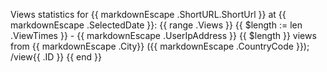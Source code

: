 Views statistics for {{ markdownEscape .ShortURL.ShortUrl }} at {{ markdownEscape .SelectedDate }}:
{{ range .Views }} {{ $length := len .ViewTimes }}
 \- {{ markdownEscape .UserIpAddress }} {{ $length }} views from {{ markdownEscape .City}} \({{ markdownEscape .CountryCode }}\); /view{{ .ID }}
{{ end }}
